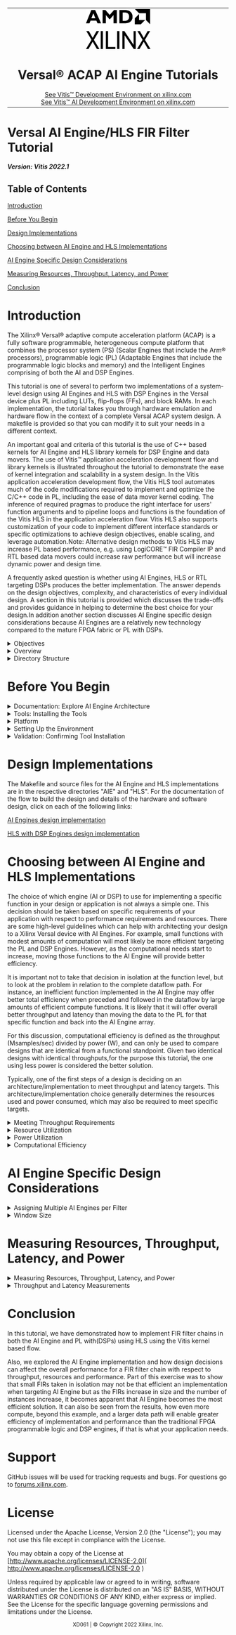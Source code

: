 ﻿<table class="sphinxhide" width="100%">
 <tr width="100%">
    <td align="center"><img src="https://raw.githubusercontent.com/Xilinx/Image-Collateral/main/xilinx-logo.png" width="30%"/><h1>Versal® ACAP AI Engine Tutorials</h1>
    <a href="https://www.xilinx.com/products/design-tools/vitis.html">See Vitis™ Development Environment on xilinx.com</br></a>
    <a href="https://www.xilinx.com/products/design-tools/vitis/vitis-ai.html">See Vitis™ AI Development Environment on xilinx.com</a>
    </td>
 </tr>
</table>

# Versal AI Engine/HLS FIR Filter Tutorial

***Version: Vitis 2022.1***

## Table of Contents
[Introduction](#introduction)

[Before You Begin](#before-you-begin)

[Design Implementations](#design-implementations)

[Choosing between AI Engine and HLS Implementations](#Choosing-between-AI-Engine-and-HLS-Implementations)

[AI Engine Specific Design Considerations](#ai-engine-specific-design-considerations)

[Measuring Resources, Throughput, Latency, and Power](#measuring-resources-throughput-latency-and-power)

[Conclusion](#Conclusion)

# Introduction

The Xilinx® Versal® adaptive compute acceleration platform (ACAP) is a fully software programmable, heterogeneous compute platform that combines the processor system (PS) (Scalar Engines that include the Arm® processors), programmable logic (PL) (Adaptable Engines that include the programmable logic blocks and memory) and the Intelligent Engines comprising of both the AI and DSP Engines.

This tutorial is one of several to perform two implementations of a system-level design using AI Engines and HLS with DSP Engines in the Versal device plus PL including LUTs, flip-flops (FFs), and block RAMs. In each implementation, the tutorial takes you through hardware emulation and hardware flow in the context of a complete Versal ACAP system design. A makefile is provided so that you can modify it to suit your needs in a different context.

An important goal and criteria of this tutorial is the use of C++ based kernels for AI Engine and HLS library kernels for DSP Engine and data movers. The use of Vitis™ application acceleration development flow and library kernels is illustrated throughout the tutorial to demonstrate the ease of kernel integration and scalability in a system design. In the Vitis application acceleration development flow, the Vitis HLS tool automates much of the code modifications required to implement and optimize the C/C++ code in PL, including the ease of data mover kernel coding. The inference of required pragmas to produce the right interface for users' function arguments and to pipeline loops and functions is the foundation of the Vitis HLS in the application acceleration flow. Vitis HLS also supports customization of your code to implement different interface standards or specific optimizations to achieve design objectives, enable scaling, and leverage automation.Note: Alternative design methods to Vitis HLS may increase PL based performance, e.g. using LogiCORE™ FIR Compiler IP and RTL based data movers could increase raw performance but will increase dynamic power and design time. 

A frequently asked question is whether using AI Engines, HLS or RTL targeting DSPs produces the better implementation. The answer depends on the design objectives, complexity, and characteristics of every individual design. A section in this tutorial is provided which discusses the trade-offs and provides  guidance in helping to determine the best choice for your design.In addition another section discusses AI Engine specific design considerations because AI Engines are a relatively new technology compared to the mature FPGA fabric or PL with DSPs.

<details>
<summary>Objectives</summary>

## Objectives
After completing the tutorial, you should be able to:
* Develop a system level design (FIR filter in this case) by identifying the algorithm and deploying the same algorithm on AI Engine and DSP Engines using Vitis HLS.
* Build a complete system design by going through the various steps in the Vitis unified software platform flow, including creating the AI Engine adaptive data flow (ADF) API graph, compiling the A72 host application, and compiling PL kernels, using the Vitis compiler (`v++`) to link the AI Engine and HLS kernels with the platform, and packaging the design. You will also be able to run the design through the hardware emulation and hardware flow in a mixed System C/RTL cycle-accurate/QEMU-based simulator
* Develop a consistent harness to have the data mover kernels maintain a similar interface with AI Engine/HLS kernels (with AXI4-stream) and DDR memory (memory-mapped AXI4)
* Develop an understanding of graph control APIs to enable run-time updates using the run-time parameter (RTP) interface for the AI Engine implementation and HLS APIs for controlling HLS/PL kernels
* Develop an understanding of the various factors that influence the performance, resources, latency, and power of AI Engine and HLS using DSP implementations, so that an informed choice can be made between the two implementations.

</details>

<details>
<summary>Overview</summary>

## Overview
This tutorial implements a FIR filter chain, one implementation targeted at AI Engines and another targeted at DSP Engines using Vitis HLS.

FIR filters provide a large design space to explore. For the purposes of this tutorial, the following parameters are held fixed/constant:
* Data Type: cint16
* Coefficient type: int16
* Symmetric FIR
* Fixed (i.e., non-reloadable) coefficients

The number of filter taps in the filters and the number of cascaded filters in the chain can be specified as parameters in the build process. Each filter in the chain consists of an identical number of taps with identical coefficients. While this is not necessarily a realistic design situation, it provides a simple means for generating, scaling and managing the filter chain. One further simplification is the use of a triangular window for the filter coefficients, allowing the taps to be generated simply through linear interpolation. (See https://www.recordingblogs.com/wiki/triangular-window or https://en.wikipedia.org/wiki/Window_function#Triangular_window)

The same filter chain is deployed in the two implementations using AI and DSP Engines. The design will compile through `v++`, and create a Petalinux-based platform via a script as well as generate the PDI and host application.

The makefile based  build process can be directed to build different length chains with a specified number of taps. A similar set of harnesses are developed and maintained between the two implementations to store input/output vectors in DDR memory and use the data mover kernels to move data to and from AI Engine and HLS FIR kernels. In both cases, XRT running A-72 controls data flow in compute and data mover kernels (graph control APIs control AI Engine kernels and HLS APIs control HLS/PL kernels).

</details>

<details>
  <summary>Directory Structure</summary>

## Directory Structure
```
filter_AIEvsHLS
|__sample_env_setup.sh......contains sample template for setting up the environment for running the designs
|__AIE......................contains AI Engine implementation
|    |Makefile....................with recipes for each step of the design compilation
|    |images......................contains images used for AI Engine Design documentation
|    |description.json............required for XOAH
|    |build.......................created while execution and contains subfolders from design build
|    |design......................contains source and include files
|    |       |aie_src....................contains all the aie source files
|    |       |pl_src.....................contains all the data mover source files
|    |       |host_app_src...............contains host application source files
|    |       |system_configs.............contains all system configuration files
|    |       |profiling_configs..........contains xrt.ini file
|    |       |hw_emu_files...............contains hw_emu launch script
|__HLS......................contains HLS implementation targeting PL and DSP Engines
|    |Makefile....................with recipes for each step of the design compilation
|    |images......................contains images used for DSP Design documentation
|    |description.json............required for XOAH
|    |build.......................created while execution and contains subfolders from design build
|    |design......................contains source and include files
|    |       |pl_src.....................contains all the fir and data mover source files
|    |       |host_app_src...............contains host application source files
|    |       |system_configs.............contains all system configuration files
|    |       |profiling_configs..........contains xrt.ini file
|    |       |directives.................contains directives for various vitis compilation stages like hls.pre_tcl etc.
|    |       |hw_emu_files...............contains hw_emu launch script
```

</details>

# Before You Begin

<details>
<summary>Documentation: Explore AI Engine Architecture</summary>

## *Documentation*: Explore AI Engine Architecture

* [AI Engine Development Design Process](https://www.xilinx.com/support/documentation-navigation/design-process/ai-engine-development.html)

* [AM009 AI Engine Architecture Manual](https://www.xilinx.com/support/documentation/architecture-manuals/am009-versal-ai-engine.pdf)

* [Versal ACAP AI Engines for Dummies](https://forums.xilinx.com/t5/Design-and-Debug-Techniques-Blog/Versal-ACAP-AI-Engines-for-Dummies/ba-p/1132493)

</details>

<details>

<summary>Tools: Installing the Tools</summary>

## *Tools*: Installing the Tools

Tools Documentation:

* [Versal AI Engines Secure Site](https://www.xilinx.com/member/forms/registration/versal_ai_engines.html#documentation)

* [AI Engine Documentation](https://docs.xilinx.com/search/all?filters=Document_ID~%2522UG1076%2522_%2522UG1079%2522&content-lang=en-US)

To build and run the FIR filter tutorial (AI Engine and DSP implementations), you will need the following tools downloaded/installed:

* [DSP Library (DSPLib) Documentation](https://xilinx.github.io/Vitis_Libraries/dsp/2022.1/index.html)

* Download and set up the [VCK190 Vitis Platform for 2022.1](https://www.xilinx.com/support/download/index.html/content/xilinx/en/downloadNav/embedded-platforms.html)
* Install the [Vitis Platform 2022.1](https://docs.xilinx.com/r/en-US/ug1393-vitis-application-acceleration/Installation)
* Installing the [Vitis Embedded Platforms 2022.1](https://docs.xilinx.com/r/en-US/ug1393-vitis-application-acceleration/Installing-Embedded-Platforms?tocId=dtznqDN8RSf91SuduQDZ2A)
* [Platforms Repository 2022.1](https://github.com/Xilinx/Vitis_Embedded_Platform_Source/tree/2022.1)

* [Get Versal Commom Image, comman target and sysroot lincenses and sources](https://www.xilinx.com/support/download/index.html/content/xilinx/en/downloadNav/embedded-platforms/2022-1.html)

* Obtain licenses for AI Engine tools

* Download and set up the [VCK190 Vitis Platform for 2022.1](https://www.xilinx.com/support/download/index.html/content/xilinx/en/downloadNav/embedded-platforms.html#docs)

* Follow the instructions in [Installing Xilinx Runtime and Platforms](https://docs.xilinx.com/r/en-US/ug1393-vitis-application-acceleration/Installing-Xilinx-Runtime-and-Platforms) (XRT)

* Download [xilinx-versal-common-v2022.1](https://www.xilinx.com/support/download/index.html/content/xilinx/en/downloadNav/embedded-platforms.html#docs)

* [DSP Library (DSPLIB) Documentation](https://xilinx.github.io/Vitis_Libraries/dsp/2022.1/index.html)

</details>

<details>
<summary>Platform</summary> 

## Platform

Before beginning the tutorial, make sure you have read and followed the [Vitis Software Platform Release Notes (v2022.1)](https://docs.xilinx.com/r/en-US/ug1393-vitis-application-acceleration/Vitis-Software-Platform-Release-Notes) for setting up software and installing the VCK190 base platform.

This tutorial targets the [VCK190 production board](https://www.xilinx.com/products/boards-and-kits/vck190.html). If you have already purchased this board, download the necessary files from the Xilinx Website and ensure you have the correct licenses installed. If you do not have a board and the required license, contact your Xilinx sales contact.

</details>

<details>
<summary>Setting Up the Environment</summary>
 
## Setting up the Environment

When the elements of the Vitis software platform are installed, create a shell environment script, `env_setup.sh`, using the template given as `sample_env_setup.sh`. Set the environment variables to your system specific paths.

To set up XRT, if you have not done this already, run the following command:

```bash
# XRT Setup...
export XILINX_XRT=<XRT-LOCATION>
source $XILINX_XRT/setup.sh
```

Edit `env_setup.sh` script with your file paths, then source the environment script: 

```bash
source env_setup.sh
``` 

The script sets up the environment variables and sources scripts explained below:

1. The `PLATFORM_REPO_PATHS` environment variable is based on where you downloaded the platform.
2. The `XILINX_TOOLS_LOCATION` path to the Xilinx tools is used to source the `settings64.sh` script.
3. The `XLNX_VERSAL` path to the `xilinx-versal-common-v2022.1` directory is used in the step below.
4. The platform is set up by running the `xilinx-versal-common-v2022.1/environment-setup-cortexa72-cortexa53-xilinx-linux` script as provided in the platform download This script sets up the `SDKTARGETSYSROOT` and `CXX` variables. If the script is not present, you _must_ run the `xilinx-versal-common-v2022.1/sdk.sh` script FIRST.
5. `DSPLIB_VITIS` is the path to the downloaded Vitis DSP Libraries. This is only required for the AI Engine implementation.
6. In the script, you can optionally set up an `XRT_ROOT` environment variable, pointing to XRT - RPMs, which can be packaged in the Vitis compiler packaging step. If it is not set up, this environment variable is automatically be excluded from packaging.
7. The script also sets up the `PLATFORM` variable pointing to the required `.xpfm` file of the target platform set by the variable `tgt_plat`.

</details>

<details>
<summary>Validation: Confirming Tool Installation</summary>

## Validation: Confirming Tool Installation
```bash
which vitis
which aiecompiler
```

Confirm that you have the VCK190 production base platform.
```bash
platforminfo --list | grep -m 1 -A 9 vck190_base
```
Output of the previous command should be as follows:
```bash
"baseName": "xilinx_vck190_base_202210_1",
            "version": "1.0",
            "type": "sdsoc",
            "dataCenter": "false",
            "embedded": "true",
            "externalHost": "false",
            "serverManaged": "false",
            "platformState": "pre_synth",
            "usesPR": "false",
```

</details>

# Design Implementations
The Makefile and source files for the AI Engine and HLS implementations are in the respective directories "AIE" and "HLS". For the documentation of the flow to build the design and details of the hardware and software design, click on each of the following links:

[AI Engines design implementation](AIE)

[HLS with DSP Engines design implementation](HLS)


# Choosing between AI Engine and HLS Implementations
The choice of which engine (AI or DSP) to use for implementing a specific function in your design or application is not always a simple one. This decision should be taken based on specific requirements of your application with respect to performance requirements and resources. There are some high-level guidelines which can help with architecting your design to a Xilinx Versal device with AI Engines. For example, small functions with modest amounts of computation will most likely be more efficient targeting the PL and DSP Engines. However, as the computational needs start to increase, moving those functions to the AI Engine will provide better efficiency.

It is important not to take that decision in isolation at the function level, but to look at the problem in relation to the complete dataflow path. For instance, an inefficient function implemented in the AI Engine may offer better total efficiency when preceded and followed in the dataflow by large amounts of efficient compute functions. It is likely that it will offer overall better throughput and latency than moving the data to the PL for that specific function and back into the AI Engine array.

For this discussion, computational efficiency is defined as the throughput (Msamples/sec) divided by power (W), and can only be used to compare designs that are identical from a functional standpoint. Given two identical designs with identical throughputs,for the purpose this tutorial, the one using less power is considered the better solution.

Typically, one of the first steps of a design is deciding on an architecture/implementation to meet throughput and latency targets. This architecture/implementation choice generally determines the resources used and power consumed, which may also be required to meet specific targets.

<details>
<summary>Meeting Throughput Requirements</summary>

## Meeting Throughput Requirements

For DSP based design, the designer begins with an estimate of the system clock rate that the PL is capable of, and divides that by the desired filter throughput to determine how many clock cycles can be used to process a sample. By feeding this number into the FIR Compiler, the FIR is constructed with the minimum resources required to implement the design; the higher the clock cycles per sample, the fewer resources used.

For AI Engine based designs, a FIR kernel running on the AI Engine is executing its code at the AI Engine clock rate (which 1 GHz for the platform used). The maximum throughput of various filter configuration has been benchmarked and can be found on the [Vitis DSP Library Benchmark/QoR page](https://xilinx.github.io/Vitis_Libraries/dsp/2022.1/user_guide/L2/benchmark.html).

For the filter sizes selected in this tutorial, the following AI Engine throughputs were obtained:

| Taps | Throughput     |
|------|----------------|
|   15 | 1165.01 MSPS(*)|
|   64 | 323.497 MSPS   |
|  129 | 207.621 MSPS   |
|  240 | 130.269 MSPS   |

(*)Note: This result is I/O bound.

The previous table shows the achieved throughput using one AI Engine per FIR. It is possible within the AI Engine array architecture to cascade partial products between neighboring AI Engine tiles and this can help improve overall throughput for a function at the expense of additional resources being used. This is no different to traditional FPGA design in the PL. See [Assigning Multiple AI Engines per Filter](#assigning-multiple-ai-engines-per-filter).

</details>

<details>
<summary>Resource Utilization</summary>

## Resource Utilization

The AI Engine can reduce the overall requirement on the PL and DSPs in a design with a lot of vectorizable compute. For example, the following shows the required resources for the same 64-Tap FIR filter implemented in both AI Engine and PL with DSPs:

| Impl | Filters | Taps | Param        | Throughput  | LUTS  | Flops | DSP   | AIE   |
|------|---------|------|--------------|-------------|-------|-------|-------|-------|
| AIE  |     1   |   64 | win=256      | 323.49 MSPS |   210 |   586 |     0 |     1 |
| HLS  |     1   |   64 | ck_per_sam=1 | 496.82 MSPS |  1935 |  5705 |    64 |     0 |
| AIE  |    10   |   64 | win=256      | 284.08 MSPS |   211 |   586 |     0 |    10 |
| HLS  |    10   |   64 | ck_per_sam=1 | 474.57 MSPS | 11122 | 45860 |   640 |     0 |
| AIE  |     1   |  240 | win=256      | 130.26 MSPS |   208 |   586 |     0 |     1 |
| HLS  |     1   |  240 | ck_per_sam=4 | 124.80 MSPS |  2474 |  7336 |    60 |     0 |
| AIE  |    10   |  240 | win=256      | 114.40 MSPS |   210 |   586 |     0 |    10 |
| HLS  |    10   |  240 | ck_per_sam=4 | 123.24 MSPS | 16270 | 62212 |   600 |     0 |

It is clear that the AI Engine implementation offers significant savings of PL resources, especially as the design size increases.

(*)Note: For the 240 tap FIR filter, the DSP version is processing one sample every four clock cycles. This reduces the throughput, but also proportionately reduces the logic and power. If ck_per_sam were to be set to one, it would provide four times the resources, but it would also utilize four times the resources and power, leading to an infeasible design from a resources point of view. In any design, targeting any architecture or technology, trade-offs exist and need to be understood to get the most efficient solution for your requirements.

</details>

<details>
<summary>Power Utilization</summary>

## Power Utilization
In general, smaller designs are more power efficient in the PL than in AI Engines, but the advantage switches over to AI Engines as the design becomes larger.

This can be seen in the following dynamic power graph for 240-tap FIR chains with 1, 5, and 10 FIR filters connected sequentially. In the case of the HLS or DSP implementation, the power slope is a straight line which would go through the origin. For the AI Engine implementation, a single filter starts off with a much higher dynamic power, but the slope is shallower, so in a 5 filter chain, the power is similar  the HLS implementation, and the advantage starts to move towards the AI Engine implementations, and then at ten FIR filters in the chain, the power of the AI Engine implementation is using ~1 Watt less than that of the HLS and DSP based FIR filter chain.
![Image of 240 Tap FIR filter dynamic power](images/fir_graph_240tap_power.png)

(*)Note: DSP Refers to the HLS Implementation.

</details>

<details>
<summary>Computational Efficiency</summary>

## Computational Efficiency
Computational efficiency is a very common and important metric for comparing two designs. It is calculated by dividing the throughput by the power consumed (MegaSamples/Watt). For a given design, the one with a higher number is more efficient in its use of power to perform the computations.  In the following graph computational efficiency is plotted for a 240-tap FIR filter chain with 1, 5, and 10 filters. For this graph the slope is not relevant, but whether for a given chain, the efficiency of a design is better or worse than the other implementation. Here we can see that the computation efficiency is better for a one DSP implementation of a single FIR filter , but the AI Engine implementation efficiency is better as the number of filters in a chain increases.

![Image of 240 Tap FIR computational efficiency](images/fir_graph_240tap_efficiency.png)

(*)Note: DSP Refers to the HLS Implementation.

</details>

# AI Engine Specific Design Considerations

<details>
<summary>Assigning Multiple AI Engines per Filter</summary>

## Assigning Multiple AI Engines per Filter
For a HLS implementation, specifying the number of clocks per sample establishes the throughput and is the primary factor in determining how many resources are required, and the relationship is quite linear.

For the AI Engine DSPLib FIR filter kernels, the kernels provide a parameter called cascade length (CASC_LEN), which can be used to assign multiple AI Engines to a particular filter kernel. This results in increased throughput, but the relationship is not linear. The following graphs show the results for a single 129 tap FIR filter, with CASC_LENs of 1,2, and 4.
![Image of 129 Tap FIR filter metrics - Throughput vs Casc Length](images/fir_graph_129tap_throughput_vs_casc_len.png)
![Image of 129 Tap FIR filter metrics - Power vs Casc Length](images/fir_graph_129tap_power_vs_casc_len.png)
![Image of 129 Tap FIR filter metrics - Computational Efficiency vs Casc Length](images/fir_graph_129tap_computational_efficiency_vs_casc_len.png)

As can be seen, going from CASC_LEN =1 to CASC_LEN=2 produces a significant improvement in performance. Going from CASC_LEN=2 to CASC_LEN=4 increases performance even further, but offers diminishing returns. Given that power increases with increasing AI Engines, the resulting computation efficiency chart shows that adding more AI Engines can potentially decrease computational efficiency as seem in this case.

However, some application may need every bit of throughput performance available and are not power constrained, others may see the two cascade option as optimal as it gives the best performance while maintaining the design within the power constraints. All decisions should be made with the complete application and its requirements in mind.

The following table provides some additional information on data on throughput for various filter sizes implemented on the AI Engines using different cascade lengths:

| Filters | Taps | Throughput (CASC_LEN=1) | Throughput (CASC_LEN=2) | Throughput (CASC_LEN=4) |
|---------|------|-------------------------|-------------------------|-------------------------|
|     1   |   15 | 1165.01 MSPS(*)         | Too small to cascade    | Too small to cascade    |
|     1   |   64 | 323.497 MSPS            | 343.1 MSPS              | 441.7 MSPS              |
|     1   |  129 | 207.621 MSPS            | 259.8 MSPS              | 330.2 MSPS              |
|     1   |  240 | 130.269 MSPS            | 185.4 MSPS              | 248.5 MSPS              |

(*)Note: this result is I/O bound.

</details>

<details>
<summary>Window Size</summary>

## Window Size
The AI Engine processes data in bursts and these data bursts are transferred between AI Engines utilizing ping-pong buffers. The data from one engine is written into one of the two buffers and when it is filled, the buffers are swapped and the data read out by the downstream engine. The size of these data bursts is referred to as the window size, and establishing the optimum window size is a balancing act between throughput and latency. Larger window sizes provide higher throughput because there the burst overhead is less of an influence on the performance. However, latency increases proportionately to the window size.

Thus, the window size should be chosen to be just large enough such that the desired throughput target is met.

The following is data for the AI Engine with one 64-tap FIR filter example for various window sizes:

| Impl | Filters | Taps | Window Size | Latency  | Execution Time  | Throughput   |
|------|---------|------|-------------|----------|-----------------|--------------|
| AIE  |     1   |   64 |       64    | 0.353 us | 64.963 us       | 252.205 MSPS |
| AIE  |     1   |   64 |      256    | 1.020 us | 50.647 us       | 323.497 MSPS |
| AIE  |     1   |   64 |     1024    | 3.783 us | 48.273 us       | 339.400 MSPS |
| AIE  |     1   |   64 |     2048    | 7.453 us | 49.330 us       | 332.130 MSPS |

If, for example, our throughput requirements were 250 MSPS, a window size of 256 would satisfy that performance requirement with the least amount of latency.

</details>

# Measuring Resources, Throughput, Latency, and Power

<details>
<summary>Measuring Resources, Throughput, Latency, and Power</summary>

## Resource and Power Utilization
The power and resource utilization information can be found in the report_dir directory, with the file name: fir_[aie|dsp]_<number_of_fir_filters>firs_<number_of_filter_taps>taps_utilization.txt

Or, if you wish to extract this information from the design yourself, open the project in Vivado tools:

`build/fir_aie_$(N_FIR_FILTERS)firs_$(N_FIR_TAPS)taps/[hw|hw_emu]/_x/link/vivado/vpl/prj/prj.xpr`

Open the implemented design and select **Report Utilization**. For AI Engine utilization and power, use Xilinx Power Estimator (XPE).

The utilization and power observations are shown in the following table.

### AIE
|Filters|Taps| AI Engine Cores | Vector Load | Number Of Active Memory Banks | Memory R/W Rate | AI Engine Tiles | Interconnect Load | Power   | Performance (MSPS/Watt) |
|-------|----|-----------------|-------------|-------------------------------|-----------------|-----------------|-------------------|---------|-------------------------|
|     1 | 15 |        1        |     11%     |              14               |        2%       |        2        |         4%        | 701 mW  |         1661.94         |
|     1 | 64 |        1        |     43%     |              14               |       11%       |        2        |         4%        | 770 mW  |         420.125         |
|     1 |129 |        1        |     71%     |              14               |       15%       |        2        |         4%        | 818 mW  |          253.81         |
|     1 |240 |        1        |     80%     |              14               |       16%       |        2        |         4%        | 834 mW  |          156.198        |
|    10 | 15 |       10        |     11%     |             104               |        1%       |       20        |         4%        |1473 mW  |          714.531        |
|    10 | 64 |       10        |     31%     |             104               |        9%       |       20        |         4%        |1917 mW  |          148.19         |
|    10 |129 |       10        |     47%     |             104               |       13%       |       19        |         3%        |2180 mW  |          83.627         |
|    10 |240 |       10        |     52%     |             104               |       14%       |       19        |         3%        |2263 mW  |           50.552        |

### HLS
|Filters|Taps| LUTs  | FF (Regs) | DSPs | Dynamic Power | Performance (MSPS/Watt) |
|-------|----|-------|-----------|------|---------------|-------------------------|
|     1 | 15 |  1294 |    2515   |  16  |     160 mW    |         3114.43         |
|     1 | 64 |  1935 |    5705   |  64  |     390 mW    |         1273.91         |
|     1 |129 |  1943 |    4873   |  34  |     320 mW    |         390.16          |
|     1 |240 |  2474 |    7336   |  60  |     500 mW    |         249.61          |
|    10 | 15 |  4454 |   13644   | 160  |    1102 mW    |         442.97          |
|    10 | 64 | 11122 |   45860   | 640  |    3357 mW    |         141.37          |
|    10 |129 | 10774 |   37176   | 340  |    2619 mW    |         47.24           |
|    10 |240 | 16270 |   62212   | 600  |    4366 mW    |         28.23           |

### Power from XPE vs HW

**AIE**
|Filters|Taps| xpe Load(in A) | HW Load(in A) |
|-------|----|----------------|---------------|
|    10 | 64 |      3.281     |    3.146      |
|    10 |240 |      3.286     |    3.858      |

**HLS**
|Filters|Taps| xpe Load(in A) | HW Load(in A) |
|-------|----|----------------|---------------|
|    10 | 64 |      4.769     |    4.505      |
|    10 |240 |      6.025     |    5.199      |

</details>

<details>
<summary>Throughput and Latency Measurements</summary>

## Throughput and Latency Measurements
To maintain consistency between the AI Engine and DSP implementation, the same flow to measure throughput is used to run the design in hardware and capture trace data in run time. Refer to the [Vitis Unified Software Development Platform documentation](https://docs.xilinx.com/v/u/en-US/ug1416-vitis-documentation) for more information.
To setup the flow to measure throughput, refer to the section "Run on Hardware" in the AI Engine and HLS implementation documentation, and run the application.

After the application has been run, three files will be created:
* device_trace_0.csv
* hal_host_trace.csv
* xclbin.run_summary
Transfer the .csv and _summary files back to the run_dir directory, for example:
```
Scp -r *.csv *_summary <user>@10.10.71.101:<path>
```
Then run vitis_analyzer, open the `xclbin.run_summary_file`, and select `Timeline Trace`:

A trace of the AI Engine implementation with N_FIR_FILTERS=5 and N_FIR_TAPS=64 is shown in the following figure:
![Image of FIR filter AI Engine implementation 5 Filters 64 Taps Trace](images/fir_aie_5firs_64taps_trace.png)

To measure throughput, the cursors are lined up with the start and end of the read (S2MM) stream (cursor times with ns resolution can be obtained by zooming in further):
```
Data Transfer Interval = 16.196 us

Throughput = Samples /(Data Transfer Interval)
          = (512 x 8 Samples) / 16.196 us
          = 252.901 Msamples / sec
```

To measure latency, the measurement is made from the start of the write (MM2S) stream to the start of the read (S2MM) stream:
```
Latency = 1.264 us
```

</details>

# Conclusion

In this tutorial, we have demonstrated how to implement FIR filter chains in both the AI Engine and PL with(DSPs) using HLS using the Vitis kernel based flow.

Also, we explored the AI Engine implementation and how design decisions can affect the overall performance for a FIR filter chain with respect to throughput, resources and performance. Part of this exercise was to show that small FIRs taken in isolation may not be that efficient an implementation when targeting AI Engine but as the FIRs increase in size and the number of instances increase, it becomes apparent that AI Engine becomes the most efficient solution. It can also be seen from the results, how even more compute, beyond this example, and a larger data path will enable greater efficiency of implementation and performance than the traditional FPGA programmable logic and DSP engines, if that is what your application needs.


# Support

GitHub issues will be used for tracking requests and bugs. For questions go to [forums.xilinx.com](http://forums.xilinx.com/).

# License

Licensed under the Apache License, Version 2.0 (the "License"); you may not use this file except in compliance with the License.

You may obtain a copy of the License at [http://www.apache.org/licenses/LICENSE-2.0]( http://www.apache.org/licenses/LICENSE-2.0 )

Unless required by applicable law or agreed to in writing, software distributed under the License is distributed on an "AS IS" BASIS, WITHOUT WARRANTIES OR CONDITIONS OF ANY KIND, either express or implied. See the License for the specific language governing permissions and limitations under the License.

<p align="center"><sup>XD061 | &copy; Copyright 2022 Xilinx, Inc.</sup></p>
